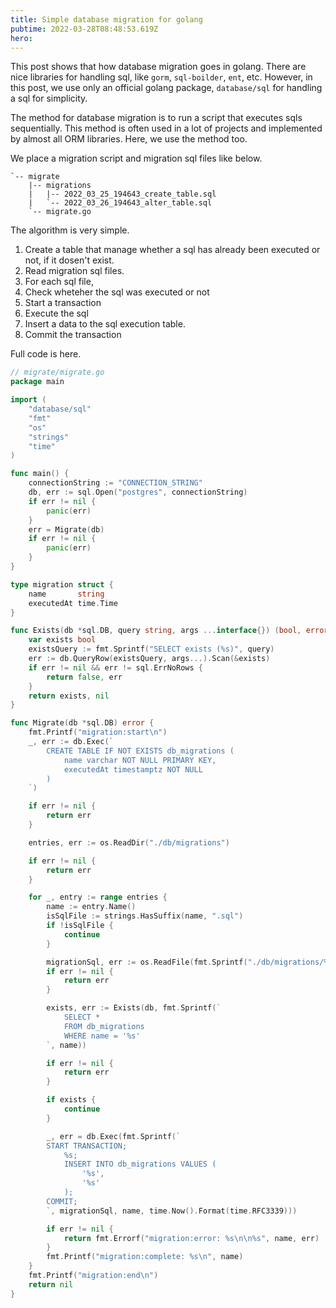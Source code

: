 ```yaml
---
title: Simple database migration for golang
pubtime: 2022-03-28T08:48:53.619Z
hero:
---
```


This post shows that how database migration goes in golang.
There are nice libraries for handling sql, like `gorm`, `sql-boilder`, `ent`, etc.
However, in this post, we use only an official golang package, `database/sql` for handling a sql for simplicity.

The method for database migration is to run a script that executes sqls sequentially. This method is often used in a lot of projects and implemented by almost all ORM libraries. Here, we use the method too.

We place a migration script and migration sql files like below.

```
`-- migrate
    |-- migrations
    |   |-- 2022_03_25_194643_create_table.sql
    |   `-- 2022_03_26_194643_alter_table.sql
    `-- migrate.go
```

The algorithm is very simple.

1. Create a table that manage whether a sql has already been executed or not, if it dosen't exist.
2. Read migration sql files.
3. For each sql file,
  1. Check wheteher the sql was executed or not
  2. Start a transaction
  3. Execute the sql
  4. Insert a data to the sql execution table.
  5. Commit the transaction

Full code is here.

```go
// migrate/migrate.go
package main

import (
	"database/sql"
	"fmt"
	"os"
	"strings"
	"time"
)

func main() {
	connectionString := "CONNECTION_STRING"
	db, err := sql.Open("postgres", connectionString)
	if err != nil {
		panic(err)
	}
	err = Migrate(db)
	if err != nil {
		panic(err)
	}
}

type migration struct {
	name       string
	executedAt time.Time
}

func Exists(db *sql.DB, query string, args ...interface{}) (bool, error) {
	var exists bool
	existsQuery := fmt.Sprintf("SELECT exists (%s)", query)
	err := db.QueryRow(existsQuery, args...).Scan(&exists)
	if err != nil && err != sql.ErrNoRows {
		return false, err
	}
	return exists, nil
}

func Migrate(db *sql.DB) error {
	fmt.Printf("migration:start\n")
	_, err := db.Exec(`
		CREATE TABLE IF NOT EXISTS db_migrations (
			name varchar NOT NULL PRIMARY KEY,
			executedAt timestamptz NOT NULL
		)
	`)

	if err != nil {
		return err
	}

	entries, err := os.ReadDir("./db/migrations")

	if err != nil {
		return err
	}

	for _, entry := range entries {
		name := entry.Name()
		isSqlFile := strings.HasSuffix(name, ".sql")
		if !isSqlFile {
			continue
		}

		migrationSql, err := os.ReadFile(fmt.Sprintf("./db/migrations/%s", name))
		if err != nil {
			return err
		}

		exists, err := Exists(db, fmt.Sprintf(`
			SELECT *
			FROM db_migrations
			WHERE name = '%s'
		`, name))

		if err != nil {
			return err
		}

		if exists {
			continue
		}

		_, err = db.Exec(fmt.Sprintf(`
		START TRANSACTION;
			%s;
			INSERT INTO db_migrations VALUES (
				'%s',
				'%s'
			);
		COMMIT;
		`, migrationSql, name, time.Now().Format(time.RFC3339)))

		if err != nil {
			return fmt.Errorf("migration:error: %s\n\n%s", name, err)
		}
		fmt.Printf("migration:complete: %s\n", name)
	}
	fmt.Printf("migration:end\n")
	return nil
}

```
